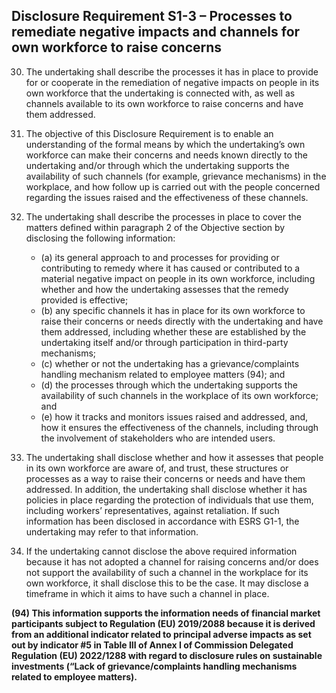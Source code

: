 ## Disclosure Requirement S1-3 – Processes to remediate negative impacts and channels for own workforce to raise concerns

30. The undertaking shall describe the processes it has in place to provide for or cooperate in the remediation of negative impacts on people in its own workforce that the undertaking is connected with, as well as channels available to its own workforce to raise concerns and have them addressed.

31. The objective of this Disclosure Requirement is to enable an understanding of the formal means by which the undertaking’s own workforce can make their concerns and needs known directly to the undertaking and/or through which the undertaking supports the availability of such channels (for example, grievance mechanisms) in the workplace, and how follow up is carried out with the people concerned regarding the issues raised and the effectiveness of these channels.

32. The undertaking shall describe the processes in place to cover the matters defined within paragraph 2 of the Objective section by disclosing the following information:

	- (a) its general approach to and processes for providing or contributing to remedy where it has caused or contributed to a material negative impact on people in its own workforce, including whether and how the undertaking assesses that the remedy provided is effective;
	- (b) any specific channels it has in place for its own workforce to raise their concerns or needs directly with the undertaking and have them addressed, including whether these are established by the undertaking itself and/or through participation in third-party mechanisms;
	- (c) whether or not the undertaking has a grievance/complaints handling mechanism related to employee matters (94); and 
	- (d) the processes through which the undertaking supports the availability of such channels in the workplace of its own workforce; and
	- (e) how it tracks and monitors issues raised and addressed, and, how it ensures the effectiveness of the channels, including through the involvement of stakeholders who are intended users.

33. The undertaking shall disclose whether and how it assesses that people in its own workforce are aware of, and trust, these structures or processes as a way to raise their concerns or needs and have them addressed. In addition, the undertaking shall disclose whether it has policies in place regarding the protection of individuals that use them, including workers’ representatives, against retaliation. If such information has been disclosed in accordance with ESRS G1-1, the undertaking may refer to that information.

34. If the undertaking cannot disclose the above required information because it has not adopted a channel for raising concerns and/or does not support the availability of such a channel in the workplace for its own workforce, it shall disclose this to be the case. It may disclose a timeframe in which it aims to have such a channel in place.

**(94) This information supports the information needs of financial market participants subject to Regulation (EU) 2019/2088 because it is derived from an additional indicator related to principal adverse impacts as set out by indicator #5 in Table III of Annex I of Commission Delegated Regulation (EU) 2022/1288 with regard to disclosure rules on sustainable investments (“Lack of grievance/complaints handling mechanisms related to employee matters).** 
